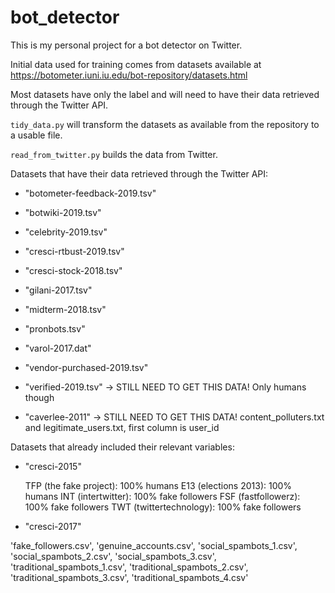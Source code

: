 # bot_detector
This is my personal project for a bot detector on Twitter.

Initial data used for training comes from datasets available at https://botometer.iuni.iu.edu/bot-repository/datasets.html

Most datasets have only the label and will need to have their data retrieved through the Twitter API. 

`tidy_data.py` will transform the datasets as available from the repository to a usable file.

`read_from_twitter.py` builds the data from Twitter.



Datasets that have their data retrieved through the Twitter API:
* "botometer-feedback-2019.tsv"
* "botwiki-2019.tsv"
* "celebrity-2019.tsv"
* "cresci-rtbust-2019.tsv"
* "cresci-stock-2018.tsv"
* "gilani-2017.tsv"
* "midterm-2018.tsv"
* "pronbots.tsv"
* "varol-2017.dat"
* "vendor-purchased-2019.tsv"

* "verified-2019.tsv" -> STILL NEED TO GET THIS DATA! Only humans though
* "caverlee-2011" -> STILL NEED TO GET THIS DATA! content_polluters.txt and legitimate_users.txt, first column is user_id


Datasets that already included their relevant variables: 

* "cresci-2015"

    TFP (the fake project): 100% humans
    E13 (elections 2013): 100% humans
    INT (intertwitter): 100% fake followers
    FSF (fastfollowerz): 100% fake followers
    TWT (twittertechnology): 100% fake followers
    
* "cresci-2017"

 'fake_followers.csv', 'genuine_accounts.csv',
       'social_spambots_1.csv', 'social_spambots_2.csv',
       'social_spambots_3.csv', 'traditional_spambots_1.csv',
       'traditional_spambots_2.csv', 'traditional_spambots_3.csv',
       'traditional_spambots_4.csv'